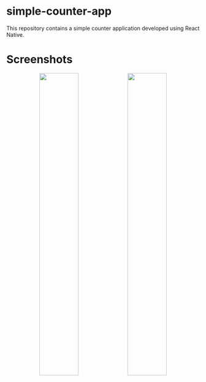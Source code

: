 # simple-counter-app
This repository contains a simple counter application developed using React Native.

# Screenshots

<p align="center">
  <img src="https://github.com/user-attachments/assets/ddb88048-b4f7-4cd7-9662-e86b3ec6afa5" width="45%" />
  <img src="https://github.com/user-attachments/assets/160fb6da-5a8a-4398-9b6a-8cbf66887bfa" width="45%" />
</p>



